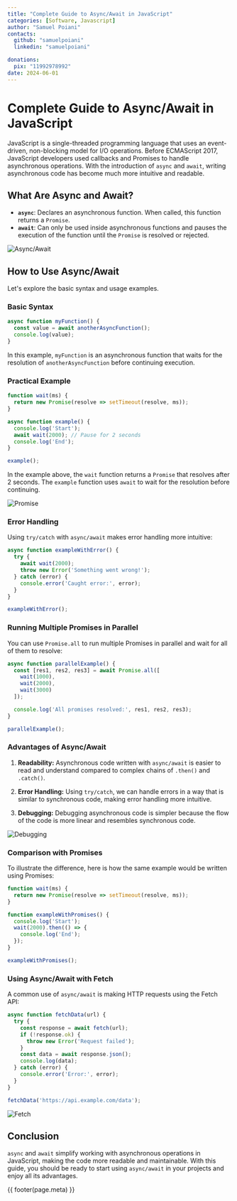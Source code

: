 ```yaml
---
title: "Complete Guide to Async/Await in JavaScript"
categories: [Software, Javascript]
author: "Samuel Poiani"
contacts:
  github: "samuelpoiani"
  linkedin: "samuelpoiani"

donations:
  pix: "11992978992"
date: 2024-06-01
---
```



# Complete Guide to Async/Await in JavaScript

JavaScript is a single-threaded programming language that uses an event-driven, non-blocking model for I/O operations. Before ECMAScript 2017, JavaScript developers used callbacks and Promises to handle asynchronous operations. With the introduction of `async` and `await`, writing asynchronous code has become much more intuitive and readable.

## What Are Async and Await?

- **`async`**: Declares an asynchronous function. When called, this function returns a `Promise`.
- **`await`**: Can only be used inside asynchronous functions and pauses the execution of the function until the `Promise` is resolved or rejected.

![Async/Await](https://via.placeholder.com/600x400)

## How to Use Async/Await

Let's explore the basic syntax and usage examples.

### Basic Syntax

```javascript
async function myFunction() {
  const value = await anotherAsyncFunction();
  console.log(value);
}
```

In this example, `myFunction` is an asynchronous function that waits for the resolution of `anotherAsyncFunction` before continuing execution.

### Practical Example

```javascript
function wait(ms) {
  return new Promise(resolve => setTimeout(resolve, ms));
}

async function example() {
  console.log('Start');
  await wait(2000); // Pause for 2 seconds
  console.log('End');
}

example();
```

In the example above, the `wait` function returns a `Promise` that resolves after 2 seconds. The `example` function uses `await` to wait for the resolution before continuing.

![Promise](https://via.placeholder.com/600x400)

### Error Handling

Using `try/catch` with `async/await` makes error handling more intuitive:

```javascript
async function exampleWithError() {
  try {
    await wait(2000);
    throw new Error('Something went wrong!');
  } catch (error) {
    console.error('Caught error:', error);
  }
}

exampleWithError();
```

### Running Multiple Promises in Parallel

You can use `Promise.all` to run multiple Promises in parallel and wait for all of them to resolve:

```javascript
async function parallelExample() {
  const [res1, res2, res3] = await Promise.all([
    wait(1000),
    wait(2000),
    wait(3000)
  ]);

  console.log('All promises resolved:', res1, res2, res3);
}

parallelExample();
```

### Advantages of Async/Await

1. **Readability:**
   Asynchronous code written with `async/await` is easier to read and understand compared to complex chains of `.then()` and `.catch()`.

2. **Error Handling:**
   Using `try/catch`, we can handle errors in a way that is similar to synchronous code, making error handling more intuitive.

3. **Debugging:**
   Debugging asynchronous code is simpler because the flow of the code is more linear and resembles synchronous code.

![Debugging](https://via.placeholder.com/600x400)

### Comparison with Promises

To illustrate the difference, here is how the same example would be written using Promises:

```javascript
function wait(ms) {
  return new Promise(resolve => setTimeout(resolve, ms));
}

function exampleWithPromises() {
  console.log('Start');
  wait(2000).then(() => {
    console.log('End');
  });
}

exampleWithPromises();
```

### Using Async/Await with Fetch

A common use of `async/await` is making HTTP requests using the Fetch API:

```javascript
async function fetchData(url) {
  try {
    const response = await fetch(url);
    if (!response.ok) {
      throw new Error('Request failed');
    }
    const data = await response.json();
    console.log(data);
  } catch (error) {
    console.error('Error:', error);
  }
}

fetchData('https://api.example.com/data');
```

![Fetch](https://via.placeholder.com/600x400)

## Conclusion

`async` and `await` simplify working with asynchronous operations in JavaScript, making the code more readable and maintainable. With this guide, you should be ready to start using `async/await` in your projects and enjoy all its advantages.

{{ footer(page.meta) }}
